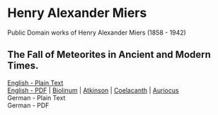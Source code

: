 # Henry Alexander Miers

Public Domain works of Henry Alexander Miers (1858 - 1942)

## The Fall of Meteorites in Ancient and Modern Times.

[English - Plain Text](fall-meteorites-ancient-modern/full-text-english.md)  
[English - PDF](https://cdn.solaranamnesis.com/HenryAlexanderMiers/miers_fall_meteorites_1898_english.pdf) | [Biolinum](https://cdn.solaranamnesis.com/HenryAlexanderMiers/miers_fall_meteorites_1898_english_biolinum.pdf) | [Atkinson](https://cdn.solaranamnesis.com/HenryAlexanderMiers/miers_fall_meteorites_1898_english_atkinson.pdf) | [Coelacanth](https://cdn.solaranamnesis.com/HenryAlexanderMiers/miers_fall_meteorites_1898_english_coelacanth.pdf) | [Auriocus](https://cdn.solaranamnesis.com/HenryAlexanderMiers/miers_fall_meteorites_1898_english_aurical.pdf)  
German - Plain Text  
German - PDF  
